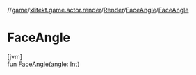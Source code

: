 //[game](../../../../index.md)/[xlitekt.game.actor.render](../../index.md)/[Render](../index.md)/[FaceAngle](index.md)/[FaceAngle](-face-angle.md)

# FaceAngle

[jvm]\
fun [FaceAngle](-face-angle.md)(angle: [Int](https://kotlinlang.org/api/latest/jvm/stdlib/kotlin/-int/index.html))
